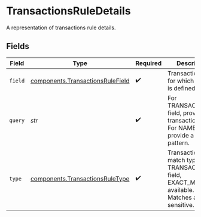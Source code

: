 # TransactionsRuleDetails

A representation of transactions rule details.


## Fields

| Field                                                                                                           | Type                                                                                                            | Required                                                                                                        | Description                                                                                                     |
| --------------------------------------------------------------------------------------------------------------- | --------------------------------------------------------------------------------------------------------------- | --------------------------------------------------------------------------------------------------------------- | --------------------------------------------------------------------------------------------------------------- |
| `field`                                                                                                         | [components.TransactionsRuleField](../../models/components/transactionsrulefield.md)                            | :heavy_check_mark:                                                                                              | Transaction field for which the rule is defined.                                                                |
| `query`                                                                                                         | *str*                                                                                                           | :heavy_check_mark:                                                                                              | For TRANSACTION_ID field, provide transaction_id. For NAME field, provide a string pattern.<br/>                |
| `type`                                                                                                          | [components.TransactionsRuleType](../../models/components/transactionsruletype.md)                              | :heavy_check_mark:                                                                                              | Transaction rule's match type. For TRANSACTION_ID field, EXACT_MATCH is available.<br/>Matches are case sensitive.<br/> |